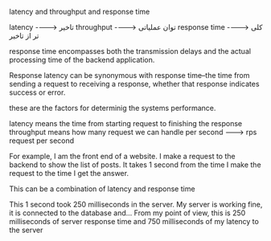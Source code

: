 latency and throughput and response time

latency ----> تاخیر
throughput ----> توان عملیاتی
response time ----> کلی تر از تاخیر


response time encompasses both the transmission delays and the actual processing time of the backend application.

Response latency can be synonymous with response time–the time from sending a request to receiving a response, whether that response indicates success or error.

these are the factors for determinig the systems performance.

latency means the time from starting request to finishing the response
throughput means how many request we can handle per second ---> rps request per second


For example, I am the front end of a website. I make a request to the backend to show the list of posts. It takes 1 second from the time I make the request to the time I get the answer.

This can be a combination of latency and response time

This 1 second took 250 milliseconds in the server. My server is working fine, it is connected to the database and...
From my point of view, this is 250 milliseconds of server response time and 750 milliseconds of my latency to the server